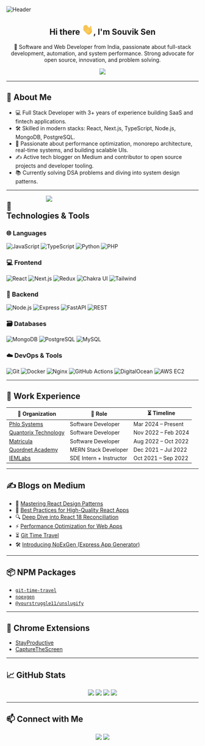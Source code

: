 ![Header](https://raw.githubusercontent.com/halfrost/halfrost/master/icons/header_.png)

<h2 align="center">Hi there <img src="https://raw.githubusercontent.com/ABSphreak/ABSphreak/master/gifs/Hi.gif" width="30px">, I'm Souvik Sen</h2>

<p align="center">
  🎯 Software and Web Developer from India, passionate about full-stack development, automation, and system performance.  
  Strong advocate for open source, innovation, and problem solving.
</p>

<p align="center">
  <img src="https://img.shields.io/badge/focus-FullStack-brightgreen" />
</p>

---

## 🚀 About Me

- 💻 Full Stack Developer with 3+ years of experience building SaaS and fintech applications.
- 🛠 Skilled in modern stacks: React, Next.js, TypeScript, Node.js, MongoDB, PostgreSQL.
- 🧠 Passionate about performance optimization, monorepo architecture, real-time systems, and building scalable UIs.
- ✍️ Active tech blogger on Medium and contributor to open source projects and developer tooling.
- 📚 Currently solving DSA problems and diving into system design patterns.

---

<img align="right" src="https://c.tenor.com/dacU_xeX5CMAAAAC/naruto-kid.gif" width="400" data-canonical-src="https://media.giphy.com/media/M9gbBd9nbDrOTu1Mqx/giphy.gif" style="max-width: 100%;">

## 🧰 Technologies & Tools

### 🌐 Languages
![JavaScript](https://img.shields.io/badge/-JavaScript-black?style=flat-square&logo=javascript)
![TypeScript](https://img.shields.io/badge/-TypeScript-black?style=flat-square&logo=typescript)
![Python](https://img.shields.io/badge/-Python-black?style=flat-square&logo=python)
![PHP](https://img.shields.io/badge/-PHP-black?style=flat-square&logo=php)

### 💻 Frontend
![React](https://img.shields.io/badge/-React-black?style=flat-square&logo=react)
![Next.js](https://img.shields.io/badge/-Next.js-black?style=flat-square&logo=next.js)
![Redux](https://img.shields.io/badge/-Redux-black?style=flat-square&logo=redux)
![Chakra UI](https://img.shields.io/badge/-Chakra%20UI-black?style=flat-square&logo=chakra-ui)
![Tailwind](https://img.shields.io/badge/-Tailwind%20CSS-black?style=flat-square&logo=tailwind-css)

### 🧪 Backend
![Node.js](https://img.shields.io/badge/-Node.js-black?style=flat-square&logo=node.js)
![Express](https://img.shields.io/badge/-Express-black?style=flat-square&logo=express)
![FastAPI](https://img.shields.io/badge/-FastAPI-black?style=flat-square&logo=fastapi)
![REST](https://img.shields.io/badge/-REST%20API-black?style=flat-square&logo=api)

### 🗃 Databases
![MongoDB](https://img.shields.io/badge/-MongoDB-black?style=flat-square&logo=mongodb)
![PostgreSQL](https://img.shields.io/badge/-PostgreSQL-black?style=flat-square&logo=postgresql)
![MySQL](https://img.shields.io/badge/-MySQL-black?style=flat-square&logo=mysql)

### ☁️ DevOps & Tools
![Git](https://img.shields.io/badge/-Git-black?style=flat-square&logo=git)
![Docker](https://img.shields.io/badge/-Docker-black?style=flat-square&logo=docker)
![Nginx](https://img.shields.io/badge/-Nginx-black?style=flat-square&logo=nginx)
![GitHub Actions](https://img.shields.io/badge/-GitHub%20Actions-black?style=flat-square&logo=github-actions)
![DigitalOcean](https://img.shields.io/badge/-DigitalOcean-black?style=flat-square&logo=digitalocean)
![AWS EC2](https://img.shields.io/badge/-AWS%20EC2-black?style=flat-square&logo=amazon-aws)

---

## 💼 Work Experience

| 🏢 Organization | 💼 Role | ⏳ Timeline |
|----------------|---------|------------|
| [Phlo Systems](https://www.phlo.io/) | Software Developer | Mar 2024 – Present |
| [Quantorix Technology](https://www.quantorix.com/) | Software Developer | Nov 2022 – Feb 2024 |
| [Matricula](https://matricula.co.in/) | Software Developer | Aug 2022 – Oct 2022 |
| [Quordnet Academy](https://www.quordnetacademy.com) | MERN Stack Developer | Dec 2021 – Jul 2022 |
| [IEMLabs](https://iemlabs.com) | SDE Intern + Instructor | Oct 2021 – Sep 2022 |

---

## ✍️ Blogs on Medium

- 📘 [Mastering React Design Patterns](https://medium.com/@souviksen093/mastering-design-patterns-in-react-a-comprehensive-guide-836a288af34)
- 🚀 [Best Practices for High-Quality React Apps](https://medium.com/@souviksen093/mastering-react-best-practices-for-building-high-quality-applications-6b60e4e66f7a)
- 🔍 [Deep Dive into React 18 Reconciliation](https://medium.com/@souviksen093/understanding-react-reconciliation-in-react-18-a-deep-dive-16b083e5592a)
- ⚡ [Performance Optimization for Web Apps](https://medium.com/@souviksen093/unleashing-the-power-of-performance-optimization-in-web-applications-bf23272d06e)
- ⏳ [Git Time Travel](https://medium.com/@souviksen093/git-time-travel-a-guide-to-manipulating-git-history-937d314d39f8)
- 🛠 [Introducing NoExGen (Express App Generator)](https://medium.com/@souviksen093/introducing-noexgen-a-node-express-application-generator-e8c657cb36f)

---

## 📦 NPM Packages

- [`git-time-travel`](https://www.npmjs.com/package/git-time-travel)
- [`noexgen`](https://www.npmjs.com/package/noexgen)
- [`@yourstruggle11/unslugify`](https://www.npmjs.com/package/@yourstruggle11/unslugify)

---

## 🔧 Chrome Extensions

- [StayProductive](https://github.com/Yourstruggle11/StayProductive)  
- [CaptureTheScreen](https://github.com/Yourstruggle11/CaptureTheScreen)

---

## 📈 GitHub Stats

<p align="center">
  <img src="https://github-profile-trophy.vercel.app/?username=Yourstruggle11&theme=dracula" />
  <img src="https://github-readme-activity-graph.vercel.app/graph?username=Yourstruggle11&theme=github-compact" />
  <img src="https://github-readme-stats.vercel.app/api?username=Yourstruggle11&show_icons=true&theme=tokyonight" />
  <img src="https://github-readme-streak-stats.herokuapp.com?user=Yourstruggle11&theme=dark" />
</p>

---

## 📫 Connect with Me

<p align="center">
  <a href="https://linkedin.com/in/souviksen11"><img src="https://img.shields.io/badge/-LinkedIn-blue?style=flat-square&logo=linkedin"></a>
  <a href="mailto:souviksen093@gmail.com"><img src="https://img.shields.io/badge/-Gmail-red?style=flat-square&logo=gmail"></a>
</p>

